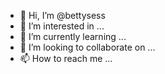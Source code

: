 - 👋 Hi, I’m @bettysess
- 👀 I’m interested in ...
- 🌱 I’m currently learning ...
- 💞️ I’m looking to collaborate on ...
- 📫 How to reach me ...

<!---
bettysess/bettysess is a ✨ special ✨ repository because its `README.md` (this file) appears on your GitHub profile.
You can click the Preview link to take a look at your changes.
--->
